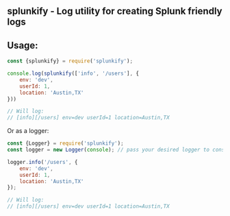 ## splunkify - Log utility for creating Splunk friendly logs

## Usage:
```javascript
const {splunkify} = require('splunkify');

console.log(splunkify(['info', '/users'], {
    env: 'dev', 
    userId: 1, 
    location: 'Austin,TX'
}))

// Will log:
// [info][/users] env=dev userId=1 location=Austin,TX
```

Or as a logger:
```javascript
const {Logger} = require('splunkify');
const logger = new Logger(console); // pass your desired logger to constructor

logger.info('/users', {
    env: 'dev', 
    userId: 1, 
    location: 'Austin,TX'
});

// Will log:
// [info][/users] env=dev userId=1 location=Austin,TX
```

